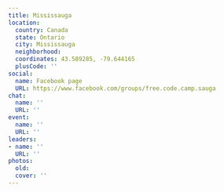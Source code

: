 ```yaml
---
title: Mississauga
location:
  country: Canada
  state: Ontario
  city: Mississauga
  neighborhood: 
  coordinates: 43.589285, -79.644165
  plusCode: ''
social:
  name: Facebook page
  URL: https://www.facebook.com/groups/free.code.camp.sauga
chat:
  name: ''
  URL: ''
event:
  name: ''
  URL: ''
leaders:
- name: ''
  URL: ''
photos:
  old: 
  cover: ''
---
```

